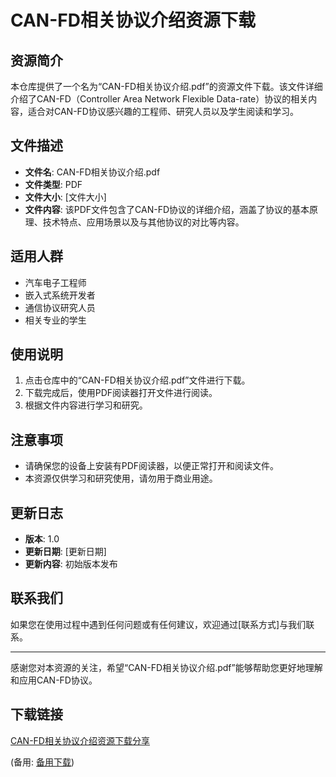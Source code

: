# CAN-FD相关协议介绍资源下载

## 资源简介

本仓库提供了一个名为“CAN-FD相关协议介绍.pdf”的资源文件下载。该文件详细介绍了CAN-FD（Controller Area Network Flexible Data-rate）协议的相关内容，适合对CAN-FD协议感兴趣的工程师、研究人员以及学生阅读和学习。

## 文件描述

- **文件名**: CAN-FD相关协议介绍.pdf
- **文件类型**: PDF
- **文件大小**: [文件大小]
- **文件内容**: 该PDF文件包含了CAN-FD协议的详细介绍，涵盖了协议的基本原理、技术特点、应用场景以及与其他协议的对比等内容。

## 适用人群

- 汽车电子工程师
- 嵌入式系统开发者
- 通信协议研究人员
- 相关专业的学生

## 使用说明

1. 点击仓库中的“CAN-FD相关协议介绍.pdf”文件进行下载。
2. 下载完成后，使用PDF阅读器打开文件进行阅读。
3. 根据文件内容进行学习和研究。

## 注意事项

- 请确保您的设备上安装有PDF阅读器，以便正常打开和阅读文件。
- 本资源仅供学习和研究使用，请勿用于商业用途。

## 更新日志

- **版本**: 1.0
- **更新日期**: [更新日期]
- **更新内容**: 初始版本发布

## 联系我们

如果您在使用过程中遇到任何问题或有任何建议，欢迎通过[联系方式]与我们联系。

---

感谢您对本资源的关注，希望“CAN-FD相关协议介绍.pdf”能够帮助您更好地理解和应用CAN-FD协议。

## 下载链接
[CAN-FD相关协议介绍资源下载分享](https://pan.quark.cn/s/a3fdd09094ee) 

(备用: [备用下载](https://pan.baidu.com/s/1m5s0HRkRGExHI_tkAzcf0w?pwd=1234))
